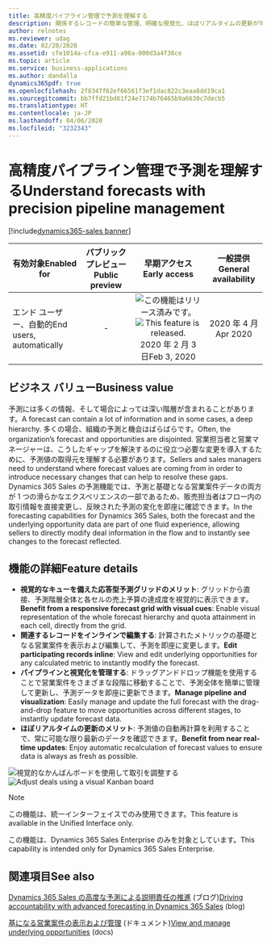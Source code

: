 ```yaml
---
title: 高精度パイプライン管理で予測を理解する
description: 関係するレコードの簡単な管理、明確な視覚化、ほぼリアルタイムの更新が可能であり、これによって予測精度が向上します。
author: relnotes
ms.reviewer: udag
ms.date: 02/20/2020
ms.assetid: cfe1014a-cfca-e911-a96a-000d3a4f36ce
ms.topic: article
ms.service: business-applications
ms.author: dandalla
dynamics365pdf: true
ms.openlocfilehash: 2f8347f62ef66561f3ef1dac822c3eaa8dd19ca1
ms.sourcegitcommit: bb7ffd21bd61f24e7174b76465b9a6630c7decb5
ms.translationtype: HT
ms.contentlocale: ja-JP
ms.lasthandoff: 04/06/2020
ms.locfileid: "3232343"
---
```

# <a name="understand-forecasts-with-precision-pipeline-management"></a><span data-ttu-id="e10db-103">高精度パイプライン管理で予測を理解する</span><span class="sxs-lookup"><span data-stu-id="e10db-103">Understand forecasts with precision pipeline management</span></span>
[!include[dynamics365-sales banner](../includes/dynamics365-sales.md)]

| <span data-ttu-id="e10db-104">有効対象</span><span class="sxs-lookup"><span data-stu-id="e10db-104">Enabled for</span></span>    |  <span data-ttu-id="e10db-105">パブリック プレビュー</span><span class="sxs-lookup"><span data-stu-id="e10db-105">Public preview</span></span> | <span data-ttu-id="e10db-106">早期アクセス</span><span class="sxs-lookup"><span data-stu-id="e10db-106">Early access</span></span> | <span data-ttu-id="e10db-107">一般提供</span><span class="sxs-lookup"><span data-stu-id="e10db-107">General availability</span></span> | 
| ---------- | :----------: |:----------: |:----------: |
|<span data-ttu-id="e10db-108">エンド ユーザー、自動的</span><span class="sxs-lookup"><span data-stu-id="e10db-108">End users, automatically</span></span>|-|<span data-ttu-id="e10db-109">![この機能はリリース済みです。](/dynamics365-release-plan/media/green-checkmark.png "この機能はリリース済みです。")</span><span class="sxs-lookup"><span data-stu-id="e10db-109">![This feature is released.](/dynamics365-release-plan/media/green-checkmark.png "This feature is released.")</span></span> <span data-ttu-id="e10db-110">2020 年 2 月 3 日</span><span class="sxs-lookup"><span data-stu-id="e10db-110">Feb 3, 2020</span></span>| <span data-ttu-id="e10db-111">2020 年 4 月</span><span class="sxs-lookup"><span data-stu-id="e10db-111">Apr 2020</span></span>|


## <a name="business-value"></a><span data-ttu-id="e10db-112">ビジネス バリュー</span><span class="sxs-lookup"><span data-stu-id="e10db-112">Business value</span></span>
<!-- bv start -->
<span data-ttu-id="e10db-113">予測には多くの情報、そして場合によっては深い階層が含まれることがあります。</span><span class="sxs-lookup"><span data-stu-id="e10db-113">A forecast can contain a lot of information and in some cases, a deep hierarchy.</span></span> <span data-ttu-id="e10db-114">多くの場合、組織の予測と機会はばらばらです。</span><span class="sxs-lookup"><span data-stu-id="e10db-114">Often, the organization’s forecast and opportunities are disjointed.</span></span> <span data-ttu-id="e10db-115">営業担当者と営業マネージャーは、こうしたギャップを解決するのに役立つ必要な変更を導入するために、予測値の取得元を理解する必要があります。</span><span class="sxs-lookup"><span data-stu-id="e10db-115">Sellers and sales managers need to understand where forecast values are coming from in order to introduce necessary changes that can help to resolve these gaps.</span></span> <span data-ttu-id="e10db-116">Dynamics 365 Sales の予測機能では、予測と基礎となる営業案件データの両方が 1 つの滑らかなエクスペリエンスの一部であるため、販売担当者はフロー内の取引情報を直接変更し、反映された予測の変化を即座に確認できます。</span><span class="sxs-lookup"><span data-stu-id="e10db-116">In the forecasting capabilities for Dynamics 365 Sales, both the forecast and the underlying opportunity data are part of one fluid experience, allowing sellers to directly modify deal information in the flow and to instantly see changes to the forecast reflected.</span></span>
<!-- bv end -->



## <a name="feature-details"></a><span data-ttu-id="e10db-117">機能の詳細</span><span class="sxs-lookup"><span data-stu-id="e10db-117">Feature details</span></span>
<!--feature detail start -->
- <span data-ttu-id="e10db-118">**視覚的なキューを備えた応答型予測グリッドのメリット**: グリッドから直接、予測階層全体と各セルの売上予算の達成度を視覚的に表示できます。</span><span class="sxs-lookup"><span data-stu-id="e10db-118">**Benefit from a responsive forecast grid with visual cues**: Enable visual representation of the whole forecast hierarchy and quota attainment in each cell, directly from the grid.</span></span>
- <span data-ttu-id="e10db-119">**関連するレコードをインラインで編集する**: 計算されたメトリックの基礎となる営業案件を表示および編集して、予測を即座に変更します。</span><span class="sxs-lookup"><span data-stu-id="e10db-119">**Edit participating records inline**: View and edit underlying opportunities for any calculated metric to instantly modify the forecast.</span></span>
- <span data-ttu-id="e10db-120">**パイプラインと視覚化を管理する**: ドラッグアンドドロップ機能を使用することで営業案件をさまざまな段階に移動することで、予測全体を簡単に管理して更新し、予測データを即座に更新できます。</span><span class="sxs-lookup"><span data-stu-id="e10db-120">**Manage pipeline and visualization**: Easily manage and update the full forecast with the drag-and-drop feature to move opportunities across different stages, to instantly update forecast data.</span></span>
- <span data-ttu-id="e10db-121">**ほぼリアルタイムの更新のメリット**: 予測値の自動再計算を利用することで、常に可能な限り最新のデータを確認できます。</span><span class="sxs-lookup"><span data-stu-id="e10db-121">**Benefit from near real-time updates**: Enjoy automatic recalculation of forecast values to ensure data is always as fresh as possible.</span></span>
<!--feature detail end -->

<span data-ttu-id="e10db-122">![視覚的なかんばんボードを使用して取引を調整する](media/forecasting_kanban.png "視覚的なかんばんボードを使用して取引を調整する")</span><span class="sxs-lookup"><span data-stu-id="e10db-122">![Adjust deals using a visual Kanban board](media/forecasting_kanban.png "Adjust deals using a visual Kanban board")</span></span>
<!-- Picture 1 -->

> [!NOTE]
> <span data-ttu-id="e10db-123">この機能は、統一インターフェイスでのみ使用できます。</span><span class="sxs-lookup"><span data-stu-id="e10db-123">This feature is available in the Unified Interface only.</span></span> 
>
> <span data-ttu-id="e10db-124">この機能は、Dynamics 365 Sales Enterprise のみを対象としています。</span><span class="sxs-lookup"><span data-stu-id="e10db-124">This capability is intended only for Dynamics 365 Sales Enterprise.</span></span>







## <a name="see-also"></a><span data-ttu-id="e10db-125">関連項目</span><span class="sxs-lookup"><span data-stu-id="e10db-125">See also</span></span>


<!--blog start-->
<span data-ttu-id="e10db-126">[Dynamics 365 Sales の高度な予測による説明責任の推進](https://aka.ms/forecasting.blog) (ブログ)</span><span class="sxs-lookup"><span data-stu-id="e10db-126">[Driving accountability with advanced forecasting in Dynamics 365 Sales](https://aka.ms/forecasting.blog) (blog)</span></span>
<!--blog end-->



<!--docs start-->
<span data-ttu-id="e10db-127">[基になる営業案件の表示および管理](https://docs.microsoft.com/dynamics365/sales-enterprise/view-and-manage-underlying-opportunities) (ドキュメント)</span><span class="sxs-lookup"><span data-stu-id="e10db-127">[View and manage underlying opportunities](https://docs.microsoft.com/dynamics365/sales-enterprise/view-and-manage-underlying-opportunities) (docs)</span></span>
<!--docs end-->

